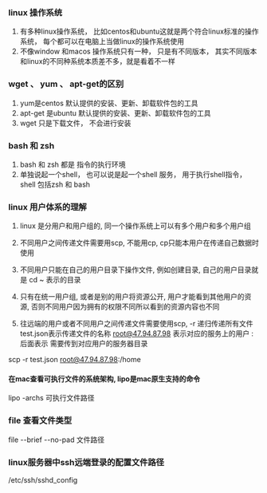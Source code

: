 ### linux 操作系统
1. 有多种linux操作系统， 比如centos和ubuntu这就是两个符合linux标准的操作系统， 每个都可以在电脑上当做linux的操作系统使用
2. 不像window 和macos 操作系统只有一种， 只是有不同版本， 其实不同版本和linux的不同种系统本质差不多，就是看着不一样

### wget 、 yum  、 apt-get的区别

1. yum是centos 默认提供的安装、更新、卸载软件包的工具
2. apt-get 是ubuntu 默认提供的安装、更新、卸载软件包的工具
3. wget 只是下载文件， 不会进行安装
### bash 和 zsh

1. bash 和 zsh 都是 指令的执行环境
2. 单独说起一个shell， 也可以说是起一个shell 服务， 用于执行shell指令， shell 包括zsh 和 bash

### linux 用户体系的理解
1. linux 是分用户和用户组的, 同一个操作系统上可以有多个用户和多个用户组

2. 不同用户之间传递文件需要用scp, 不能用cp, cp只能本用户在传递自己数据时使用

3. 不同用户只能在自己的用户目录下操作文件, 例如创建目录, 自己的用户目录就是 cd ~ 表示的目录

4. 只有在统一用户组, 或者是别的用户将资源公开, 用户才能看到其他用户的资源, 否则不同用户因为拥有的权限不同所以看到的资源内容也不同

5. 往远端的用户或者不同用户之间传递文件需要使用scp,
-r 递归传递所有文件 
test.json表示传递文件的名称
root@47.94.87.98 表示对应的服务上的用户
:后面表示 需要传到对应用户的服务器目录

scp -r test.json root@47.94.87.98:/home

#### 在mac查看可执行文件的系统架构, lipo是mac原生支持的命令

lipo -archs 可执行文件路径

### file 查看文件类型

file --brief --no-pad 文件路径

### linux服务器中ssh远端登录的配置文件路径

/etc/ssh/sshd_config

